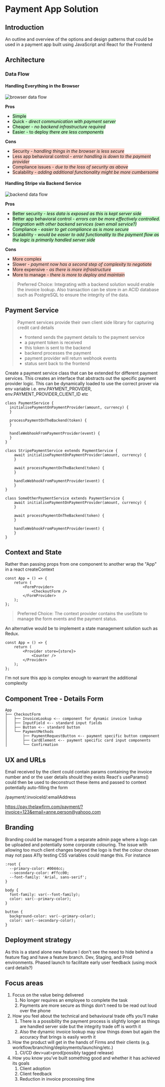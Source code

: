 # Payment App Solution

## Introduction
An outline and overview of the options and design patterns that could be used in a payment app built using JavaScript and React for the Frontend


## Architecture

### Data Flow

#### Handling Everything in the Browser

![browser data flow](browser-data-flow.svg)

**Pros**
- <span style="background-color: #c5ffc8; color: #000">Simple</span>
- <span style="background-color: #c5ffc8; color: #000">Quick - *direct communication with payment server*</span>
- <span style="background-color: #c5ffc8; color: #000">Cheaper - *no backend infrastructure required*</span>
- <span style="background-color: #c5ffc8; color: #000">Easier - to deploy *there are less components*</span>

**Cons**
- <span style="background-color: #ffcfc5;">Security - *handling things in the browser is less secure*</span>
- <span style="background-color: #ffcfc5;">Less app behavioral control - *error handling is down to the payment provider*</span>
- <span style="background-color: #ffcfc5;">Compliance issues - *due to the loss of security as above*</span>
- <span style="background-color: #ffcfc5;">Scalability - *adding additional functionality might be more cumbersome*</span>

#### Handling Stripe via Backend Service

![backend data flow](backend-data-flow.svg)

**Pros**
- <span style="background-color: #c5ffc8; color: #000">Better security - *less data is exposed as this is kept server side*</span>
- <span style="background-color: #c5ffc8; color: #000">Better app behavioral control - *errors can be more effectively controlled. Integration with other backend services (own email service?)*</span>
- <span style="background-color: #c5ffc8; color: #000">Compliance - *easier to get compliance as is more secure*</span>
- <span style="background-color: #c5ffc8; color: #000">Scalability - *would be easier to add functionality to the payment flow as the logic is primarily handled server side*</span>

**Cons**
- <span style="background-color: #ffcfc5;">More complex</span>
- <span style="background-color: #ffcfc5;">Slower - *payment now has a second step of complexity to negotiate*</span>
- <span style="background-color: #ffcfc5;">More expensive - *as there is more infrastructure*</span>
- <span style="background-color: #ffcfc5;">More to manage - *there is more to deploy and maintain*</span>

> Preferred Choice: Integrating with a backend solution would enable the invoice lookup. Also transaction can be store in an ACID database such as PostgreSQL to ensure the integrity of the data.

## Payment Service

> Payment services provide their own client side library for capturing credit card details
> - frontend sends the payment details to the payment service
> - a payment token is received
> - this token is sent to the backend
> - backend processes the payment
> - payment provider will return webhook events
> - status sent back to the frontend

Create a payment service class that can be extended for different payment services. This creates an interface that abstracts out the specific payment provider logic. This can be dynamically loaded to use the correct prover via env variable i.e. env.PAYMENT_PROVIDER, env.PAYMENT_PROVIDER_CLIENT_ID etc

```
class PaymentService {
  initialisePaymentOnPaymentProvider(amount, currency) {
  }

  processPaymentOnTheBackend(token) {
  }

  handleWebhookFromPaymentProvider(event) {
  }
}
```

```
class StripePaymentService extends PaymentService {
    await initialisePaymentOnPaymentProvider(amount, currency) {
    }

    await processPaymentOnTheBackend(token) {
    }

    handleWebhookFromPaymentProvider(event) {
    }
}
```

```
class SomeOtherPaymentService extends PaymentService {
    await initialisePaymentOnPaymentProvider(amount, currency) {
    }

    await processPaymentOnTheBackend(token) {
    }

    handleWebhookFromPaymentProvider(event) {
    }
}
```

## Context and State

Rather than passing props from one component to another wrap the "App" in a react createContext

```
const App = () => {
    return (
        <FormProvider>
            <CheckoutForm />
        </FormProvider>
    );
};
```

> Preferred Choice: The context provider contains the useState to manage the form events and the payment status.

An alternative would be to implement a state management solution such as Redux. 

```
const App = () => {
    return (
        <Provider store={store}>
            <Counter />
        </Provider>
    );
};
```

I'm not sure this app is complex enough to warrant the additional complexity

## Component Tree - Details Form

```
App
├── CheckoutForm
│   ├── InvoiceLookup <-- component for dynamic invoice lookup
│   ├── InputField <-- standard input fields
│   ├── Button <-- standard button
│   └── PaymentMethods
│       ├── PaymentRequestButton <-- payment specific button component
│       ├── CardElement <-- payment specific card input components
│       └── Confirmation
```

## UX and URLs

Email received by the client could contain params containing the invoice number and or the user details should they exists
React's useParams() could then be used to deconstruct these items and passed to context potentially auto-filling the form

/payment/:invoiceId/:emailAddress

https://pay.thelawfirm.com/payment/?invoice=123&email=anne.person@yahooo.com

## Branding

Branding could be managed from a separate admin page where a logo can be uploaded and potentially some corporate colouring. The issue with allowing too much client changes beyond the logo is thet the colour chosen may not pass A11y testing
CSS variables could mange this. For instance

```
:root {
  --primary-color: #0044cc;
  --secondary-color: #ffcc00;
  --font-family: 'Arial, sans-serif';
}

body {
  font-family: var(--font-family);
  color: var(--primary-color);
}

button {
  background-color: var(--primary-color);
  color: var(--secondary-color);
}
```

## Deployment strategy

As this is a stand alone new feature I don't see the need to hide behind a feature flag and have a feature branch.
Dev, Staging, and Prod environments.
Phased launch to facilitate early user feedback (using mock card details?)


## Focus areas

1. Focus on the value being delivered
   1. No longer requires an employee to complete the task
   2. Payments are more secure as things don't need to be read out loud over the phone
2. How you feel about the technical and behavioural trade offs you’ll make
   1. There is a possibility the payment process is slightly longer as things are handled server side but the integrity trade off is worth it
   2. Also the dynamic invoice lookup may slow things down but again the accuracy that brings is easily worth it
3. How the product will get in the hands of Firms and their clients (e.g. workflow/branching/deployments/launching/etc.)
   1. CI/CD dev>uat>prod(possibly tagged release)
4. How you know you’ve built something good and whether it has achieved its goals
   1. Client adoption
   2. Client feedback
   3. Reduction in invoice processing time
